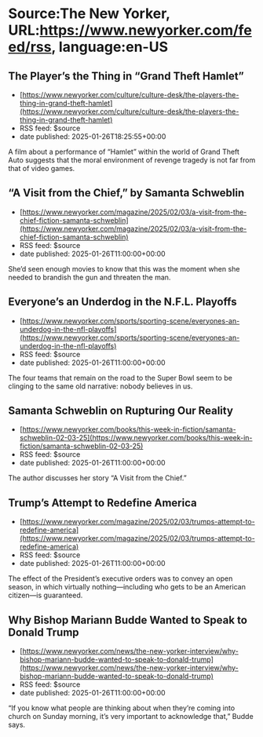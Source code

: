 # Source:The New Yorker, URL:https://www.newyorker.com/feed/rss, language:en-US

## The Player’s the Thing in “Grand Theft Hamlet”
 - [https://www.newyorker.com/culture/culture-desk/the-players-the-thing-in-grand-theft-hamlet](https://www.newyorker.com/culture/culture-desk/the-players-the-thing-in-grand-theft-hamlet)
 - RSS feed: $source
 - date published: 2025-01-26T18:25:55+00:00

A film about a performance of “Hamlet” within the world of Grand Theft Auto suggests that the moral environment of revenge tragedy is not far from that of video games.

## “A Visit from the Chief,” by Samanta Schweblin
 - [https://www.newyorker.com/magazine/2025/02/03/a-visit-from-the-chief-fiction-samanta-schweblin](https://www.newyorker.com/magazine/2025/02/03/a-visit-from-the-chief-fiction-samanta-schweblin)
 - RSS feed: $source
 - date published: 2025-01-26T11:00:00+00:00

She’d seen enough movies to know that this was the moment when she needed to brandish the gun and threaten the man.

## Everyone’s an Underdog in the N.F.L. Playoffs
 - [https://www.newyorker.com/sports/sporting-scene/everyones-an-underdog-in-the-nfl-playoffs](https://www.newyorker.com/sports/sporting-scene/everyones-an-underdog-in-the-nfl-playoffs)
 - RSS feed: $source
 - date published: 2025-01-26T11:00:00+00:00

The four teams that remain on the road to the Super Bowl seem to be clinging to the same old narrative: nobody believes in us.

## Samanta Schweblin on Rupturing Our Reality
 - [https://www.newyorker.com/books/this-week-in-fiction/samanta-schweblin-02-03-25](https://www.newyorker.com/books/this-week-in-fiction/samanta-schweblin-02-03-25)
 - RSS feed: $source
 - date published: 2025-01-26T11:00:00+00:00

The author discusses her story “A Visit from the Chief.”

## Trump’s Attempt to Redefine America
 - [https://www.newyorker.com/magazine/2025/02/03/trumps-attempt-to-redefine-america](https://www.newyorker.com/magazine/2025/02/03/trumps-attempt-to-redefine-america)
 - RSS feed: $source
 - date published: 2025-01-26T11:00:00+00:00

The effect of the President’s executive orders was to convey an open season, in which virtually nothing—including who gets to be an American citizen—is guaranteed.

## Why Bishop Mariann Budde Wanted to Speak to Donald Trump
 - [https://www.newyorker.com/news/the-new-yorker-interview/why-bishop-mariann-budde-wanted-to-speak-to-donald-trump](https://www.newyorker.com/news/the-new-yorker-interview/why-bishop-mariann-budde-wanted-to-speak-to-donald-trump)
 - RSS feed: $source
 - date published: 2025-01-26T11:00:00+00:00

“If you know what people are thinking about when they’re coming into church on Sunday morning, it’s very important to acknowledge that,” Budde says.

